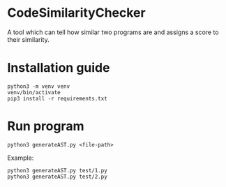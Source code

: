 # CodeSimilarityChecker
A tool which can tell how similar two programs are and assigns a score to their similarity.

# Installation guide
    python3 -m venv venv
    venv/bin/activate
    pip3 install -r requirements.txt

# Run program
    python3 generateAST.py <file-path>

Example:
    
    python3 generateAST.py test/1.py
    python3 generateAST.py test/2.py
